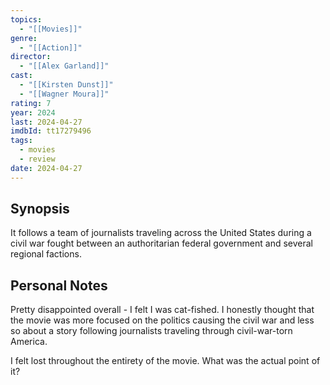 ```yaml
---
topics:
  - "[[Movies]]"
genre:
  - "[[Action]]"
director:
  - "[[Alex Garland]]"
cast:
  - "[[Kirsten Dunst]]"
  - "[[Wagner Moura]]"
rating: 7
year: 2024
last: 2024-04-27
imdbId: tt17279496
tags:
  - movies
  - review
date: 2024-04-27
---
```

## Synopsis

It follows a team of journalists traveling across the United States during a civil war fought between an authoritarian federal government and several regional factions.


## Personal Notes

Pretty disappointed overall - I felt I was cat-fished. I honestly thought that the movie was more focused on the politics causing the civil war and less so about a story following journalists traveling through civil-war-torn America.

I felt lost throughout the entirety of the movie. What was the actual point of it? 


